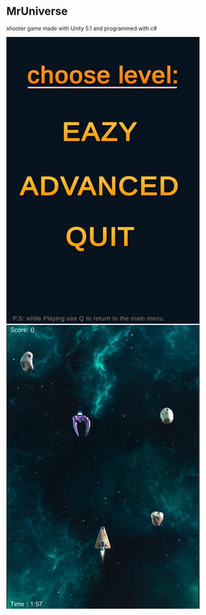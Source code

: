 # MrUniverse
shooter game made with Unity 5.1 and programmed with c#

![Alt text](welcome.jpg?raw=true "Menu")
![Alt text](playMode.jpg?raw=true "play")
